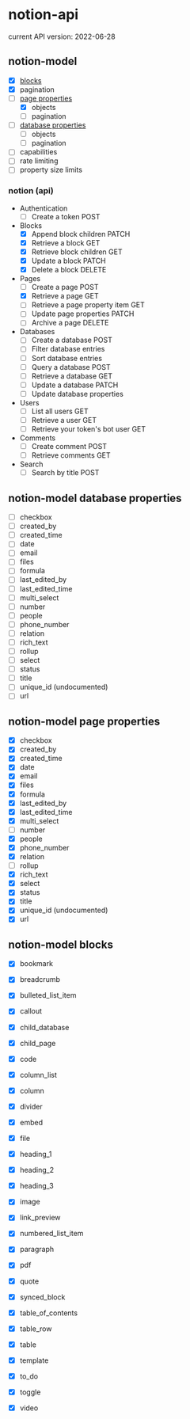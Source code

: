 # notion-api

current API version: 2022-06-28

## notion-model

- [x] [blocks](#notion-model-blocks)
- [x] pagination
- [ ] [page properties](#notion-model-page-properties)
    - [x] objects
    - [ ] pagination
- [ ] [database properties](#notion-model-database-properties)
    - [ ] objects
    - [ ] pagination
- [ ] capabilities
- [ ] rate limiting
- [ ] property size limits

### notion (api)

- Authentication
  - [ ] Create a token POST
- Blocks
  - [x] Append block children PATCH
  - [x] Retrieve a block GET
  - [x] Retrieve block children GET
  - [x] Update a block PATCH
  - [x] Delete a block DELETE
- Pages
  - [ ] Create a page POST
  - [x] Retrieve a page GET
  - [ ] Retrieve a page property item GET
  - [ ] Update page properties PATCH
  - [ ] Archive a page DELETE
- Databases
  - [ ] Create a database POST
  - [ ] Filter database entries
  - [ ] Sort database entries
  - [ ] Query a database POST
  - [ ] Retrieve a database GET
  - [ ] Update a database PATCH
  - [ ] Update database properties
- Users
  - [ ] List all users GET
  - [ ] Retrieve a user GET
  - [ ] Retrieve your token's bot user GET
- Comments
  - [ ] Create comment POST
  - [ ] Retrieve comments GET
- Search
  - [ ] Search by title POST

## notion-model database properties
- [ ] checkbox
- [ ] created_by
- [ ] created_time
- [ ] date
- [ ] email
- [ ] files
- [ ] formula
- [ ] last_edited_by
- [ ] last_edited_time
- [ ] multi_select
- [ ] number
- [ ] people
- [ ] phone_number
- [ ] relation
- [ ] rich_text
- [ ] rollup
- [ ] select
- [ ] status
- [ ] title
- [ ] unique_id (undocumented)
- [ ] url

## notion-model page properties
- [x] checkbox
- [x] created_by
- [x] created_time
- [x] date
- [x] email
- [x] files
- [x] formula
- [x] last_edited_by
- [x] last_edited_time
- [x] multi_select
- [ ] number
- [x] people
- [x] phone_number
- [x] relation
- [ ] rollup
- [x] rich_text
- [x] select
- [x] status
- [x] title
- [x] unique_id (undocumented)
- [x] url

## notion-model blocks
- [x] bookmark
- [x] breadcrumb
- [x] bulleted_list_item
- [x] callout
- [x] child_database
- [x] child_page
- [x] code
- [x] column_list
- [x] column
- [x] divider
- [x] embed
- [x] file
- [x] heading_1
- [x] heading_2
- [x] heading_3
- [x] image
- [x] link_preview
- [x] numbered_list_item
- [x] paragraph
- [x] pdf
- [x] quote
- [x] synced_block
- [x] table_of_contents
- [x] table_row
- [x] table
- [x] template
- [x] to_do
- [x] toggle
- [x] video


